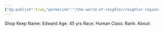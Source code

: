 ```yaml
---
{"dg-publish":true,"permalink":"/the-world-of-reighlor/reighlor-regions/kingdom-of-leloria/joleria/joleria-market/edward-s-enchantments/"}
---
```


Shop Keep
Name: Edward
Age: 45 yrs
Race: Human
Class: 
Rank: 
About: 

